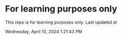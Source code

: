 # For learning purposes only
This repo is for learning purposes only.
Last updated at

Wednesday, April 10, 2024 1:21:43 PM

